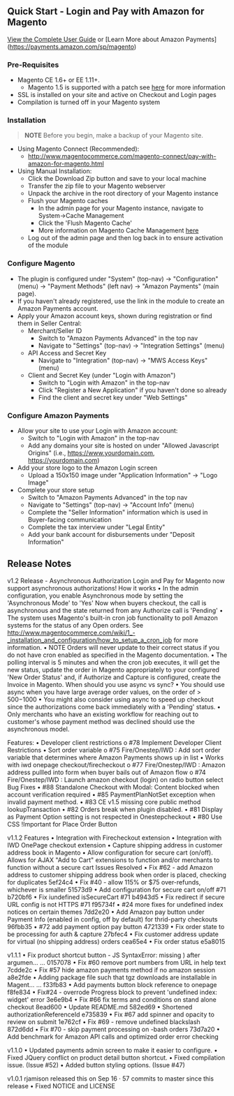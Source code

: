 ## Quick Start - Login and Pay with Amazon for Magento

[View the Complete User Guide](https://github.com/amzn/amazon-payments-magento-plugin/wiki)
or [Learn More about Amazon Payments] (https://payments.amazon.com/sp/magento)


### Pre-Requisites
* Magento CE 1.6+ or EE 1.11+.
    * Magento 1.5 is supported with a patch see [here](https://github.com/amzn/amazon-payments-magento-plugin/wiki/Magento-1.5-Compatibility) for more information
* SSL is installed on your site and active on Checkout and Login pages
* Compilation is turned off in your Magento system


### Installation
> **NOTE** Before you begin, make a backup of your Magento site.

* Using Magento Connect (Recommended):
    * http://www.magentocommerce.com/magento-connect/pay-with-amazon-for-magento.html
* Using Manual Installation:
    * Click the Download Zip button and save to your local machine
    * Transfer the zip file to your Magento webserver
    * Unpack the archive in the root directory of your Magento instance
    * Flush your Magento caches
        * In the admin page for your Magento instance, navigate to System->Cache Management
        * Click the 'Flush Magento Cache'
        * More information on Magento Cache Management [here](http://www.magentocommerce.com/knowledge-base/entry/cache-storage-management)
    * Log out of the admin page and then log back in to ensure activation of the module


### Configure Magento
* The plugin is configured under "System" (top-nav) -> "Configuration" (menu) -> "Payment Methods" (left nav) -> "Amazon Payments" (main page).
* If you haven't already registered, use the link in the module to create an Amazon Payments account.
* Apply your Amazon account keys, shown during registration or find them in Seller Central:
    * Merchant/Seller ID
       * Switch to "Amazon Payments Advanced" in the top nav
       * Navigate to "Settings" (top-nav) -> "Integration Settings" (menu)
    * API Access and Secret Key
       * Navigate to "Integration" (top-nav) -> "MWS Access Keys" (menu)
    * Client and Secret Key (under "Login with Amazon")
       * Switch to "Login with Amazon" in the top-nav
       * Click "Register a New Application" if you haven't done so already
       * Find the client and secret key under "Web Settings"


### Configure Amazon Payments
 * Allow your site to use your Login with Amazon account:
    * Switch to "Login with Amazon" in the top-nav
    * Add any domains your site is hosted on under "Allowed Javascript Origins" (i.e., https://www.yourdomain.com, https://yourdomain.com)
 * Add your store logo to the Amazon Login screen
    * Upload a 150x150 image under "Application Information" -> "Logo Image"
 * Complete your store setup
    * Switch to "Amazon Payments Advanced" in the top nav
    * Navigate to "Settings" (top-nav) -> "Account Info" (menu)
    * Complete the "Seller Information" information which is used in Buyer-facing communication
    * Complete the tax interview under "Legal Entity"
    * Add your bank account for disbursements under "Deposit Information"

## Release Notes

v1.2 Release - Asynchronous Authorization
Login and Pay for Magento now support asynchronous authorizations!
How it works
•	In the admin configuration, you enable Asynchronous mode by setting the 'Asynchronous Mode' to 'Yes' Now when buyers checkout, the call is asynchronous and the state returned from any Authorize call is 'Pending'
•	The system uses Magento's built-in cron job functionality to poll Amazon systems for the status of any Open orders. See http://www.magentocommerce.com/wiki/1_-_installation_and_configuration/how_to_setup_a_cron_job for more information.
•	NOTE Orders will never update to their correct status if you do not have cron enabled as specified in the Magento documentation.
•	The polling interval is 5 minutes and when the cron job executes, it will get the new status, update the order in Magento appropriately to your configured 'New Order Status' and, if Authorize and Capture is configured, create the Invoice in Magento.
When should you use async vs sync?
•	You should use async when you have large average order values, on the order of > $500-$1000
•	You might also consider using async to speed up checkout since the authorizations come back immediately with a 'Pending' status.
•	Only merchants who have an existing workflow for reaching out to customer's whose payment method was declined should use the asynchronous model.

Features:
•	Developer client restrictions
o	#78 Implement Developer Client Restrictions
•	Sort order variable
o	#75 Fire/Onestep/IWD : Add sort order variable that determines where Amazon Payments shows up in list
•	Works with iwd onepage checkout/firecheckout
o	#77 Fire/Onestep/IWD : Amazon address pullled into form when buyer bails out of Amazon flow
o	#74 Fire/Onestep/IWD : Launch amazon checkout (login) on radio button select
Bug Fixes
•	#88 Standalone Checkout with Modal: Content blocked when account verification required
•	#85 PaymentPlanNotSet exception when invalid payment method.
•	#83 CE v1.5 missing core public method lookupTransaction
•	#82 Orders break when plugin disabled.
•	#81 Display as Payment Option setting is not respected in Onestepcheckout
•	#80 Use CSS !Important for Place Order Button

v1.1.2
Features
•	Integration with Firecheckout extension
•	Integration with IWD OnePage checkout extension
•	Capture shipping address in customer address book in Magento
•	Allow configuration for secure cart (on/off). Allows for AJAX "Add to Cart" extensions to function and/or merchants to function without a secure cart
Issues Resolved
•	Fix #62 - add Amazon address to customer shipping address book when order is placed, checking for duplicates 5ef24c4
•	Fix #40 - allow 115% or $75 over-refunds, whichever is smaller 51573d9
•	Add configuration for secure cart on/off #71 b720bf6
•	Fix iundefined isSecureCart #71 b4943d5
•	Fix redirect if secure URL config is not HTTPS #71 f95734f
•	#24 more fixes for undefined index notices on certain themes 7dd2e20
•	Add Amazon pay button under Payment Info (enabled in config, off by default) for thrid-party checkouts 96fbb35
•	#72 add payment option pay button 4721339
•	Fix order state to be processing for auth & capture 27bfec4
•	Fix customer address update for virtual (no shipping address) orders cea65e4
•	Fix order status e5a8015

v1.1.1 
•	Fix product shortcut button - JS SyntaxError: missing ) after argumen… … 0157078
•	Fix #60 remove port numbers from URL in help text 7cdde2c
•	Fix #57 hide amazon payments method if no amazon session a8e2fde
•	Adding package file such that tgz downloads are installable in Magent… … f33fb83
•	Add payments button block reference to onepage f8fe834
•	Fix#24 - overrode Progress block to prevent 'undefined index: widget' error 3e6e9b4
•	Fix #66 fix terms and conditions on stand alone checkout 8ead600
•	Update README.md 582ed69
•	Shortened authorizationReferenceId e735839
•	Fix #67 add spinner and opacity to review on submit 1e762cf
•	Fix #69 - remove undefined blackslash 872d6dd
•	Fix #70 - skip payment processing on -bash orders 73d7a20
•	Add benchmark for Amazon API calls and optimized order error checking

v1.1.0
•	Updated payments admin screen to make it easier to configure.
•	Fixed JQuery conflict on product detail button shortcut.
•	Fixed compilation issue. (Issue #52)
•	Added button styling options. (Issue #47)

v1.0.1
  rjamison released this on Sep 16 · 57 commits to master since this release
•	Fixed NOTICE and LICENSE


